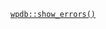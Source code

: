 <p><code><a href="https://developer.wordpress.org/reference/classes/wpdb/show_errors/">wpdb::show_errors()</a></code></p>
